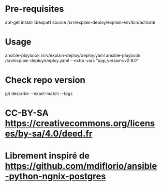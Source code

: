 # Pre-requisites
apt-get install libexpat1
source /srv/explain-deploy/explain-env/bin/activate
# Usage
ansible-playbook  /srv/explain-deploy/deploy.yaml
ansible-playbook  /srv/explain-deploy/deploy.yaml  --extra-vars "app_version=v2.8.0"
# Check repo version
git describe --exact-match --tags


# CC-BY-SA https://creativecommons.org/licenses/by-sa/4.0/deed.fr
# Librement inspiré de https://github.com/mdiflorio/ansible-python-ngnix-postgres
